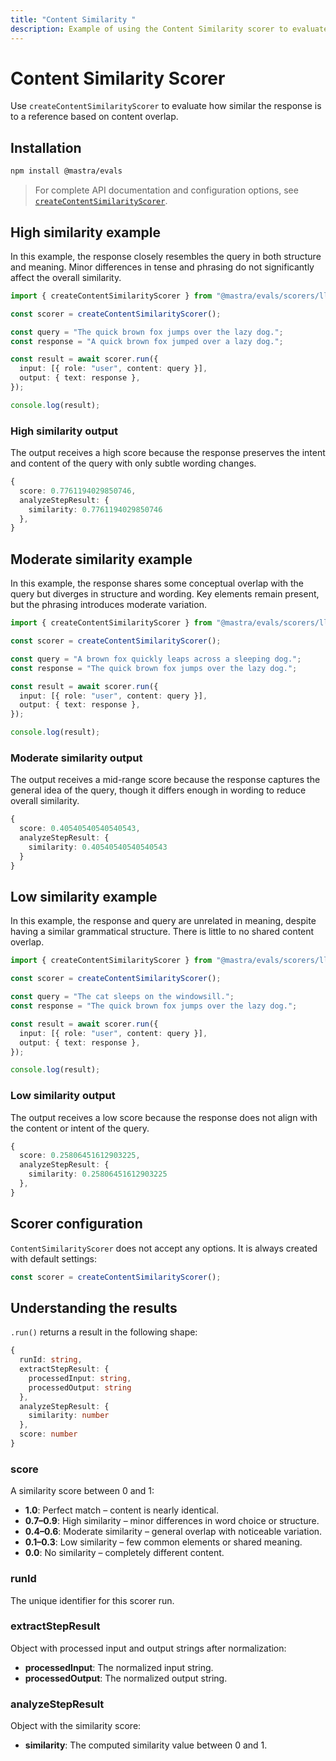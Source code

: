```yaml
---
title: "Content Similarity "
description: Example of using the Content Similarity scorer to evaluate text similarity between content.
---
```


# Content Similarity Scorer

Use `createContentSimilarityScorer` to evaluate how similar the response is to a reference based on content overlap.

## Installation

```bash copy
npm install @mastra/evals
```

> For complete API documentation and configuration options, see [`createContentSimilarityScorer`](/docs/reference/scorers/content-similarity).

## High similarity example

In this example, the response closely resembles the query in both structure and meaning. Minor differences in tense and phrasing do not significantly affect the overall similarity.

```typescript filename="src/example-high-similarity.ts" showLineNumbers copy
import { createContentSimilarityScorer } from "@mastra/evals/scorers/llm";

const scorer = createContentSimilarityScorer();

const query = "The quick brown fox jumps over the lazy dog.";
const response = "A quick brown fox jumped over a lazy dog.";

const result = await scorer.run({
  input: [{ role: "user", content: query }],
  output: { text: response },
});

console.log(result);
```

### High similarity output

The output receives a high score because the response preserves the intent and content of the query with only subtle wording changes.

```typescript
{
  score: 0.7761194029850746,
  analyzeStepResult: {
    similarity: 0.7761194029850746
  },
}
```

## Moderate similarity example

In this example, the response shares some conceptual overlap with the query but diverges in structure and wording. Key elements remain present, but the phrasing introduces moderate variation.

```typescript filename="src/example-moderate-similarity.ts" showLineNumbers copy
import { createContentSimilarityScorer } from "@mastra/evals/scorers/llm";

const scorer = createContentSimilarityScorer();

const query = "A brown fox quickly leaps across a sleeping dog.";
const response = "The quick brown fox jumps over the lazy dog.";

const result = await scorer.run({
  input: [{ role: "user", content: query }],
  output: { text: response },
});

console.log(result);
```

### Moderate similarity output

The output receives a mid-range score because the response captures the general idea of the query, though it differs enough in wording to reduce overall similarity.

```typescript
{
  score: 0.40540540540540543,
  analyzeStepResult: {
    similarity: 0.40540540540540543
  }
}
```

## Low similarity example

In this example, the response and query are unrelated in meaning, despite having a similar grammatical structure. There is little to no shared content overlap.

```typescript filename="src/example-low-similarity.ts" showLineNumbers copy
import { createContentSimilarityScorer } from "@mastra/evals/scorers/llm";

const scorer = createContentSimilarityScorer();

const query = "The cat sleeps on the windowsill.";
const response = "The quick brown fox jumps over the lazy dog.";

const result = await scorer.run({
  input: [{ role: "user", content: query }],
  output: { text: response },
});

console.log(result);
```

### Low similarity output

The output receives a low score because the response does not align with the content or intent of the query.

```typescript
{
  score: 0.25806451612903225,
  analyzeStepResult: {
    similarity: 0.25806451612903225
  },
}
```

## Scorer configuration

`ContentSimilarityScorer` does not accept any options. It is always created with default settings:

```typescript showLineNumbers copy
const scorer = createContentSimilarityScorer();
```

## Understanding the results

`.run()` returns a result in the following shape:

```typescript
{
  runId: string,
  extractStepResult: {
    processedInput: string,
    processedOutput: string
  },
  analyzeStepResult: {
    similarity: number
  },
  score: number
}
```

### score

A similarity score between 0 and 1:

- **1.0**: Perfect match – content is nearly identical.
- **0.7–0.9**: High similarity – minor differences in word choice or structure.
- **0.4–0.6**: Moderate similarity – general overlap with noticeable variation.
- **0.1–0.3**: Low similarity – few common elements or shared meaning.
- **0.0**: No similarity – completely different content.

### runId

The unique identifier for this scorer run.

### extractStepResult

Object with processed input and output strings after normalization:

- **processedInput**: The normalized input string.
- **processedOutput**: The normalized output string.

### analyzeStepResult

Object with the similarity score:

- **similarity**: The computed similarity value between 0 and 1.

<GithubLink
  marginTop='mt-16'
  link="https://github.com/mastra-ai/mastra/blob/main/examples/basics/scorers/content-similarity"
/>
